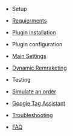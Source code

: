 

<!-- docs/_sidebar.md -->

- Setup

 - [Requierments](requirements.md)
 - [Plugin installation](plugin-installation.md)
 - Plugin configuration
  - [Main Settings](plugin-configuration.md)
  - [Dynamic Remraketing](dynamic-remarketing.md)

- Testing
 - [Simulate an order](simulated-order.md)
 - [Google Tag Assistant](google-tag-assistant.md)

- [Troubleshooting](troubleshooting.md)

- [FAQ](faq.md)

<!-- - [Pro features](pro-features.md) -->